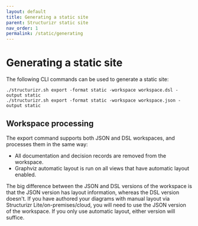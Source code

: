 ```yaml
---
layout: default
title: Generating a static site
parent: Structurizr static site
nav_order: 1
permalink: /static/generating
---
```


# Generating a static site

The following CLI commands can be used to generate a static site:

```
./structurizr.sh export -format static -workspace workspace.dsl -output static
./structurizr.sh export -format static -workspace workspace.json -output static
```

## Workspace processing

The export command supports both JSON and DSL workspaces, and processes them in the same way:

- All documentation and decision records are removed from the workspace.
- Graphviz automatic layout is run on all views that have automatic layout enabled.

The big difference between the JSON and DSL versions of the workspace is that the JSON version has layout information,
whereas the DSL version doesn't. If you have authored your diagrams with manual layout via Structurizr Lite/on-premises/cloud,
you will need to use the JSON version of the workspace. If you only use automatic layout, either version will suffice.